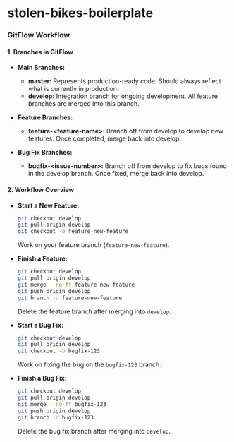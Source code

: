 # stolen-bikes-boilerplate

### GitFlow Workflow

#### 1. **Branches in GitFlow**

- **Main Branches:**

  - **master:** Represents production-ready code. Should always reflect what is currently in production.
  - **develop:** Integration branch for ongoing development. All feature branches are merged into this branch.

- **Feature Branches:**

  - **feature-\<feature-name\>:** Branch off from develop to develop new features. Once completed, merge back into develop.

- **Bug Fix Branches:**
  - **bugfix-\<issue-number\>:** Branch off from develop to fix bugs found in the develop branch. Once fixed, merge back into develop.

#### 2. **Workflow Overview**

- **Start a New Feature:**

  ```bash
  git checkout develop
  git pull origin develop
  git checkout -b feature-new-feature
  ```

  Work on your feature branch (`feature-new-feature`).

- **Finish a Feature:**

  ```bash
  git checkout develop
  git pull origin develop
  git merge --no-ff feature-new-feature
  git push origin develop
  git branch -d feature-new-feature
  ```

  Delete the feature branch after merging into `develop`.

- **Start a Bug Fix:**

  ```bash
  git checkout develop
  git pull origin develop
  git checkout -b bugfix-123
  ```

  Work on fixing the bug on the `bugfix-123` branch.

- **Finish a Bug Fix:**
  ```bash
  git checkout develop
  git pull origin develop
  git merge --no-ff bugfix-123
  git push origin develop
  git branch -d bugfix-123
  ```
  Delete the bug fix branch after merging into `develop`.
